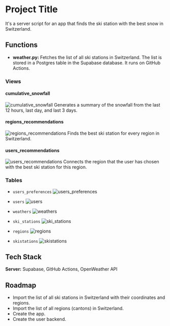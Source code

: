 # Project Title

It's a server script for an app that finds the ski station with the best snow in Switzerland.

## Functions

- **weather.py:** Fetches the list of all ski stations in Switzerland. The list is stored in a Postgres table in the Supabase database. It runs on GitHub Actions.

### Views

#### cumulative_snowfall
![cumulative_snowfall](path_to_cumulative_snowfall_image.jpg)
Generates a summary of the snowfall from the last 12 hours, last day, and last 3 days.

#### regions_recommendations
![regions_recommendations](path_to_regions_recommendations_image.jpg)
Finds the best ski station for every region in Switzerland.

#### users_recommendations
![users_recommendations](path_to_users_recommendations_image.jpg)
Connects the region that the user has chosen with the best ski station for this region.

### Tables

- `users_preferences`
  ![users_preferences](path_to_users_preferences_image.jpg)

- `users`
  ![users](path_to_users_image.jpg)

- `weathers`
  ![weathers](path_to_weathers_image.jpg)

- `ski_stations`
  ![ski_stations](path_to_ski_stations_image.jpg)

- `regions`
  ![regions](path_to_regions_image.jpg)

- `skistations`
  ![skistations](path_to_skistations_image.jpg)

## Tech Stack

**Server:** Supabase, GitHub Actions, OpenWeather API

## Roadmap

- Import the list of all ski stations in Switzerland with their coordinates and regions.
- Import the list of all regions (cantons) in Switzerland.
- Create the app.
- Create the user backend.
